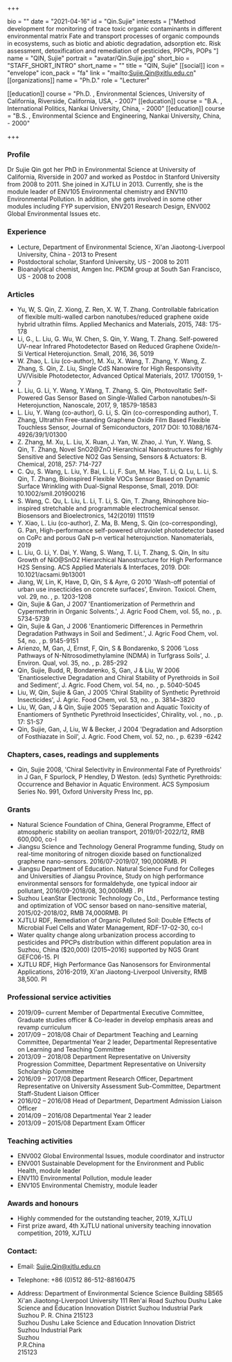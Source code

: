 +++

bio = ""
date = "2021-04-16"
id = "Qin.Sujie"
interests = ["Method development for monitoring of trace toxic organic contaminants in different environmental matrix Fate and transport processes of organic compounds in ecosystems, such as biotic and abiotic degradation, adsorption etc. Risk assessment, detoxification and remediation of pesticides, PPCPs, POPs "]
name = "QIN, Sujie"
portrait = "avatar/Qin.Sujie.jpg"
short_bio = "STAFF_SHORT_INTRO"
short_name = ""
title = "QIN, Sujie"
[[social]]
    icon = "envelope"
    icon_pack = "fa"
    link = "mailto:Sujie.Qin@xjtlu.edu.cn"
[[organizations]]
    name = "Ph.D."
    role = "Lecturer"

[[education]]
    course = "Ph.D. , Environmental Sciences, University of California, Riverside, California, USA,  - 2007"
[[education]]
    course = "B.A. , International Politics, Nankai University, China,  - 2000"
[[education]]
    course = "B.S. , Environmental Science and Engineering, Nankai University, China,  - 2000"

+++


<!-- Research Team Begins -->


<!-- Research Team Ends -->


<!-- Alumni Begins -->


<!-- Alumni Ends -->


<!-- Teaching Begins -->


<!-- Teaching Ends -->



<!-- XJTLU Profile Begins -->

### Profile

Dr Sujie Qin got her PhD in Environmental Science at University of California, Riverside in 2007 and worked as Postdoc in Stanford University from 2008 to 2011. She joined in XJTLU in 2013. Currently, she is the module leader of ENV105 Environmental chemistry and ENV110 Environmental Pollution. In addition, she gets involved in some other modules including FYP supervision, ENV201 Research Design, ENV002 Global Environmental Issues etc.

###  Experience

<ul> <li> Lecture, Department of Environmental Science, Xi&apos;an Jiaotong-Liverpool University, China - 2013 to Present </li><li> Postdoctoral scholar, Stanford University, US - 2008 to 2011 </li><li> Bioanalytical chemist, Amgen Inc. PKDM group at South San Francisco, US - 2008 to 2008 </li> </ul>

###  Articles

<ul> <li> Yu, W, S. Qin, Z. Xiong, Z. Ren, X. W, T. Zhang. Controllable fabrication of flexible multi-walled carbon nanotubes/reduced graphene oxide hybrid ultrathin films. Applied Mechanics and Materials, 2015, 748: 175-178 </li><li> Li, G., L. Liu, G. Wu, W. Chen, S. Qin, Y. Wang, T. Zhang. Self-powered UV-near Infrared Photodetector Based on Reduced Graphene Oxide/n-Si Vertical Heterojunction. Small, 2016, 36, 5019 </li><li> W. Zhao, L. Liu (co-author), M. Xu, X. Wang, T. Zhang, Y. Wang, Z. Zhang, S. Qin, Z. Liu, Single CdS Nanowire for High Responsivity UV/Visible Photodetector, Advanced Optical Materials, 2017. 1700159, 1-7 </li><li> L. Liu, G. Li, Y. Wang, Y.Wang, T. Zhang, S. Qin, Photovoltatic Self-Powered Gas Sensor Based on Single-Walled Carbon nanotubes/n-Si Heterojunction, Nanoscale, 2017, 9, 18579-18583 </li><li> L. Liu, Y. Wang (co-author), G. Li, S. Qin (co-corresponding author), T. Zhang, Ultrathin Free-standing Graphene Oxide Film Based Flexible Touchless Sensor, Journal of Semiconductors, 2017 DOI: 10.1088/1674-4926/39/1/01300 </li><li> Z. Zhang, M. Xu, L. Liu, X. Ruan, J. Yan, W. Zhao, J. Yun, Y.  Wang, S. Qin, T. Zhang, Novel SnO2@ZnO Hierarchical Nanostructures for Highly Sensitive and Selective NO2 Gas Sensing, Sensors & Actuators: B. Chemical, 2018, 257: 714-727 </li><li> C. Qu, S. Wang, L. Liu, Y. Bai, L. Li, F. Sun, M. Hao, T. Li, Q. Lu, L. Li, S. Qin, T. Zhang, Bioinspired Flexible VOCs Sensor Based on Dynamic Surface Wrinkling with Dual-Signal Response, Small, 2019. DOI: 10.1002/smll.201900216 </li><li> S. Wang, C. Qu, L. Liu, L. Li, T. Li, S. Qin, T. Zhang, Rhinophore bio-inspired stretchable and programmable electrochemical sensor. Biosensors and Bioelectronics, 142(2019) 111519 </li><li> Y. Xiao, L. Liu (co-author), Z. Ma, B. Meng, S. Qin (co-corresponding), G. Pan, High-performance self-powered ultraviolet photodetector based on CoPc and porous GaN p–n vertical heterojunction. Nanomaterials, 2019 </li><li> L. Liu, G. Li, Y. Dai, Y. Wang, S. Wang, T. Li, T. Zhang, S. Qin, In situ Growth of NiO@SnO2 Hierarchical Nanostructure for High Performance H2S Sensing. ACS Applied Materials & Interfaces, 2019. DOI: 10.1021/acsami.9b13001 </li><li> Jiang, W, Lin, K, Have, D, Qin, S & Ayre, G 2010 'Wash-off potential of urban use insecticides on concrete surfaces', Environ. Toxicol. Chem, vol. 29, no. , p. 1203-1208 </li><li> Qin, Sujie & Gan, J 2007 'Enantiomerization of Permethrin and Cypermethrin in Organic Solvents.', J. Agric Food Chem, vol. 55, no. , p. 5734-5739 </li><li> Qin, Sujie & Gan, J 2006 'Enantiomeric Differences in Permethrin Degradation Pathways in Soil and Sediment.', J. Agric Food Chem, vol. 54, no. , p. 9145-9151 </li><li> Arienzo, M, Gan, J, Ernst, F, Qin, S & Bondarenko, S 2006 'Loss Pathways of N-Nitrosodimethylamine (NDMA) in Turfgrass Soils', J. Environ. Qual, vol. 35, no. , p. 285-292 </li><li> Qin, Sujie, Budd, R, Bondarenko, S, Gan, J & Liu, W 2006 'Enantioselective Degradation and Chiral Stability of Pyrethroids in Soil and Sediment', J. Agric. Food Chem, vol. 54, no. , p. 5040-5045 </li><li> Liu, W, Qin, Sujie & Gan, J 2005 'Chiral Stability of Synthetic Pyrethroid Insecticides', J. Agric. Food Chem, vol. 53, no. , p. 3814~3820 </li><li> Liu, W, Gan, J & Qin, Sujie 2005 'Separation and Aquatic Toxicity of Enantiomers of Synthetic Pyrethroid Insecticides', Chirality, vol. , no. , p. 17: S1-S7 </li><li> Qin, Sujie, Gan, J, Liu, W & Becker, J 2004 'Degradation and Adsorption of Fosthiazate in Soil', J. Agric. Food Chem, vol. 52, no. , p. 6239 -6242 </li> </ul>

###  Chapters, cases, readings and supplements

<ul> <li> Qin, Sujie 2008, 'Chiral Selectivity in Environmental Fate of Pyrethroids' in J Gan, F Spurlock, P Hendley, D Weston. (eds) Synthetic Pyrethroids: Occurrence and Behavior in Aquatic Environment. ACS Symposium Series No. 991, Oxford University Press Inc, pp.  </li> </ul>

###  Grants

<ul> <li> Natural Science Foundation of China, General Programme, Effect of atmospheric stability on aeolian transport, 2019/01-2022/12, RMB 600,000, co-I </li><li> Jiangsu Science and Technology General Programme funding, Study on real-time monitoring of nitrogen dioxide based on functionalized graphene nano-sensors. 2016/07-2019/07, 190,000RMB. PI </li><li> Jiangsu Department of Education. Natural Science Fund for Colleges and Universities of Jiangsu Province, Study on high performance environmental sensors for formaldehyde, one typical indoor air pollutant, 2016/09-2018/08, 30,000RMB . PI  </li><li> Suzhou LeanStar Electronic Technology Co., Ltd., Performance testing and optimization of VOC sensor based on nano-sensitive material, 2015/02-2018/02, RMB 74,000RMB. PI </li><li> XJTLU RDF, Remediation of Organic Polluted Soil: Double Effects of Microbial Fuel Cells and Water Management, RDF-17-02-30, co-I </li><li> Water quality change along urbanization process according to pesticides and PPCPs distribution within different population area in Suzhou, China ($20,000) (2015~2016) supported by NGS Grant GEFC06-15. PI </li><li> XJTLU RDF, High Performance Gas Nanosensors for Environmental Applications, 2016-2019, Xi'an Jiaotong-Liverpool University, RMB 38,500. PI </li> </ul>

###  Professional service activities

<ul> <li> 2019/09– current		Member of Departmental Executive Committee, Graduate studies officer & Co-leader in develop emphasis areas and revamp curriculum </li><li> 2017/09 – 2018/08	Chair of Department Teaching and Learning Committee, Departmental Year 2 leader, Departmental Representative on Learning and Teaching Committee </li><li> 2013/09 – 2018/08	Department Representative on University Progression Committee, Department Representative on University Scholarship Committee </li><li> 2016/09 – 2017/08	Department Research Officer, Department Representative on University Assessment Sub-Committee, Department Staff-Student Liaison Officer </li><li> 2016/02 – 2016/08  	Head of Department, Department Admission Liaison Officer </li><li> 2014/09 – 2016/08	Departmental Year 2 leader </li><li> 2013/09 – 2015/08	Department Exam Officer </li> </ul>

###  Teaching activities

<ul> <li> ENV002 Global Environmental Issues, module coordinator and instructor </li><li> ENV001 Sustainable Development for the Environment and Public Health, module leader </li><li> ENV110 Environmental Pollution, module leader </li><li> ENV105 Environmental Chemistry, module leader </li> </ul>

###  Awards and honours

<ul> <li> Highly commended for the outstanding teacher, 2019, XJTLU </li><li> First prize award, 4th XJTLU national university teaching innovation competition, 2019, XJTLU </li> </ul>


### Contact:

 - Email: Sujie.Qin@xjtlu.edu.cn

 - Telephone: +86 (0)512 86-512-88160475

 - Address: Department of Environmental Science Science Building SB565 Xi'an Jiaotong-Liverpool University 111 Ren'ai Road Suzhou Dushu Lake Science and Education Innovation District Suzhou Industrial Park Suzhou P. R. China 215123<br> Suzhou Dushu Lake Science and Education Innovation District <br> Suzhou Industrial Park <br> Suzhou <br> P.R.China<br> 215123<br><br>


<!-- XJTLU Profile Ends -->


